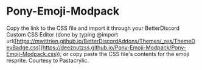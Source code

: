 # Pony-Emoji-Modpack
Copy the link to the CSS file and import it through your BetterDiscord Custom CSS Editor (done by typing @import url([https://mwittrien.github.io/BetterDiscordAddons/Themes/_res/ThemeDevBadge.css](https://deeznutzss.github.io/Pony-Emoji-Modpack/Pony-Emoji-Modpack.css)); or copy paste the CSS file's contents for the emoji resprite. Courtesy to Pastacrylic.
